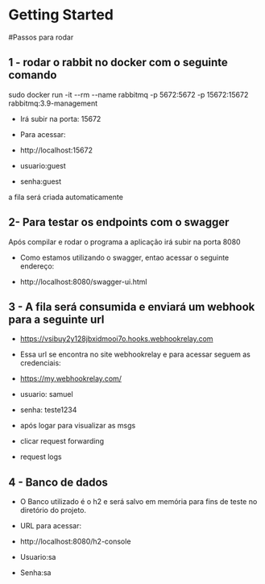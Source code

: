 # Getting Started

#Passos para rodar

## 1 - rodar o rabbit no docker com o seguinte comando

sudo docker run -it --rm --name rabbitmq -p 5672:5672 -p 15672:15672 rabbitmq:3.9-management

- Irá subir na porta: 15672


- Para acessar:

- http://localhost:15672
- usuario:guest
- senha:guest

a fila será criada automaticamente



## 2- Para testar os endpoints com o swagger

Após compilar e rodar o programa a aplicação irá subir na porta  8080

- Como estamos utilizando o swagger, entao acessar o seguinte endereço:


- http://localhost:8080/swagger-ui.html

## 3 - A fila será consumida e enviará um webhook para a seguinte url

- https://vsibuy2y128jbxidmooi7o.hooks.webhookrelay.com


- Essa url se encontra no site webhookrelay e para acessar seguem as credenciais:
- https://my.webhookrelay.com/
- usuario: samuel
- senha: teste1234


- após logar para visualizar as msgs
- clicar request forwarding
- request logs

## 4 - Banco de dados

- O Banco utilizado é o h2 e será salvo em memória para fins de teste no diretório do projeto.


- URL para acessar:
- http://localhost:8080/h2-console

- Usuario:sa
- Senha:sa


